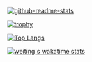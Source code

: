 [![github-readme-stats](https://github-readme-stats.vercel.app/api?username=a26007565&show_icons=true&hide=stars)](https://github.com/anuraghazra/github-readme-stats)

[![trophy](https://github-profile-trophy.vercel.app/?username=a26007565)](https://github.com/ryo-ma/github-profile-trophy)

[![Top Langs](https://github-readme-stats.vercel.app/api/top-langs/?username=a26007565&layout=compact&langs_count=6)](https://github.com/anuraghazra/github-readme-stats)

[![weiting's wakatime stats](https://github-readme-stats.vercel.app/api/wakatime?username=weiting)](https://github.com/anuraghazra/github-readme-stats)
